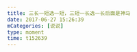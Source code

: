 ```yaml
---
title: 三长一短选一短，三短一长选一长后面是神马
date: 2017-06-27 15:26:39
mCategories: [说说]
type: moment
time: t152639
---
```


<div id="pics-20170627152639"></div>

<script src="/lib/moment/pics.js"></script>
<script>
var data = [
    {"link": "2017-06-27_000000.jpeg", "type": "shuoshuo"}
];
picsRender(data, "pics-20170627152639");
</script>
